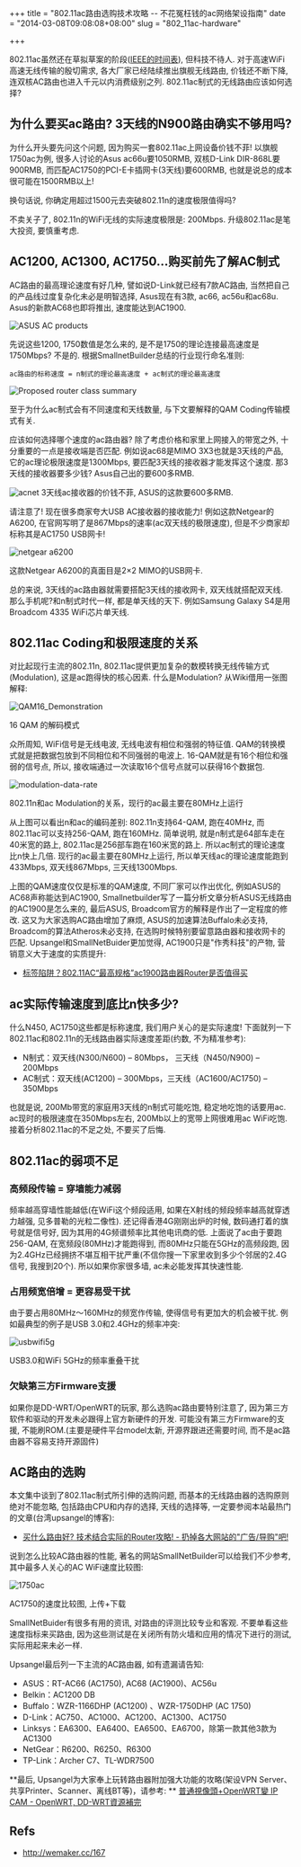 +++
title = "802.11ac路由选购技术攻略 -- 不花冤枉钱的ac网络架设指南"
date = "2014-03-08T09:08:08+08:00"
slug = "802_11ac-hardware"

+++

802.11ac虽然还在草拟草案的阶段([IEEE的时间表](http://grouper.ieee.org/groups/802/11/Reports/802.11_Timelines.htm)), 但科技不待人. 对于高速WiFi高速无线传输的殷切需求, 各大厂家已经陆续推出旗舰无线路由, 价钱还不断下降, 连双核AC路由也进入千元以内消费级别之列. 802.11ac制式的无线路由应该如何选择?

## 为什么要买ac路由? 3天线的N900路由确实不够用吗?
为什么开头要先问这个问题, 因为购买一套802.11ac上网设备价钱不菲! 以旗舰1750ac为例, 很多人讨论的Asus ac66u要1050RMB, 双核D-Link DIR-868L要900RMB, 而匹配AC1750的PCI-E卡插网卡(3天线)要600RMB, 也就是说总的成本很可能在1500RMB以上!

换句话说, 你确定用超过1500元去突破802.11n的速度极限值得吗?

不卖关子了, 802.11n的WiFi无线的实际速度极限是: 200Mbps. 升级802.11ac是笔大投资, 要慎重考虑.

## AC1200, AC1300, AC1750…购买前先了解AC制式

AC路由的最高理论速度有好几种, 譬如说D-Link就已经有7款AC路由, 当然把自己的产品线过度复杂化未必是明智选择, Asus现在有3款, ac66, ac56u和ac68u. Asus的新款AC68也即将推出, 速度能达到AC1900.

![ASUS AC products](http://akagi201.qiniudn.com/asus-rtac68u.png)

先说这些1200, 1750数值是怎么来的, 是不是1750的理论连接最高速度是1750Mbps? 不是的. 根据SmallnetBuilder总结的行业现行命名准则:

```
ac路由的标称速度 = n制式的理论最高速度 + ac制式的理论最高速度
```

![Proposed router class summary](http://akagi201.qiniudn.com/acrouter-speed.jpg)

至于为什么ac制式会有不同速度和天线数量, 与下文要解释的QAM Coding传输模式有关.

应该如何选择哪个速度的ac路由器? 除了​​考虑价格和家里上网接入的带宽之外, 十分重要的一点是接收端是否匹配. 例如说ac68是MIMO 3X3也就是3天线的产品, 它的ac理论极限速度是1300Mbps, 要匹配3天线的接收器才能发挥这个速度. 那3天线的接收器要多少钱? Asus自己出的要600多RMB.

![acnet](http://akagi201.qiniudn.com/acnet.jpg)
3天线ac接收器的价钱不菲, ASUS的这款要600多RMB.

请注意了! 现在很多商家夸大USB AC接收器的接收能力! 例如这款Netgear的A6200, 在官网写明了是867Mbps的速率(ac双天线的极限速度), 但是不少商家却标称其是AC1750 USB网卡!

![netgear a6200](http://akagi201.qiniudn.com/netgear-A6200.jpg)

这款Netgear A6200的真面目是2×2 MIMO的USB网卡.

总的来说, 3天线的ac路由器就需要搭配3天线的接收网卡, 双天线就搭配双天线. 那么手机呢?和n制式时代一样, 都是单天线的天下. 例如Samsung Galaxy S4是用Broadcom 4335 WiFi芯片单天线.

## 802.11ac Coding和极限速度的关系

对比起现行主流的802.11n, 802.11ac提供更加复杂的数模转换无线传输方式(Modulation), 这是ac跑得快的核心因素. 什么是Modulation? 从Wiki借用一张图解释:

![QAM16_Demonstration](http://akagi201.qiniudn.com/QAM16_Demonstration.gif)

16 QAM 的解码模式

众所周知, WiFi信号是无线电波, 无线电波有相位和强弱的特征值. QAM的转换模式就是把数据包放到不同相位和不同强弱的电波上. 16-QAM就是有16个相位和强弱的信号点, 所以, 接收端通过一次读取16个信号点就可以获得16个数据包.

![modulation-data-rate](http://akagi201.qiniudn.com/modulation-data-rate.jpg)

802.11n和ac Modulation的关系，现行的ac最主要在80MHz上运行

从上图可以看出n和ac的编码差别: 802.11n支持64-QAM, 跑在40MHz, 而802.11ac可以支持256-QAM, 跑在160MHz. 简单说明, 就是n制式是64部车走在40米宽的路上, 802.11ac是256部车跑在160米宽的路上. 所以ac制式的理论速度比n快上几倍. 现行的ac最主要在80MHz上运行, 所以单天线ac的理论速度能跑到433Mbps, 双天线867Mbps, 三天线1300Mbps.

上图的QAM速度仅仅是标准的QAM速度, 不同厂家可以作出优化, 例如ASUS的AC68声称能达到AC1900, Smallnetbuilder写了一篇分析文章分析ASUS无线路由的AC1900是怎么来的, 最后ASUS, Broadcom官方的解释是作出了一定程度的修改. 这又为大家选购AC路由增加了麻烦, ASUS的加速算法Buffalo未必支持, Broadcom的算法Atheros未必支持, 在选购时候特别要留意路由器和接收网卡的匹配. Upsangel和SmallNetBuider更加觉得, AC1900只是"作秀科技"的产物, 营销意义大于速度的实质提升:

* [标签陷阱？802.11AC“最高规格”ac1900路由器Router是否值得买](http://upsangel.com/router-2/ac1900-performance-and-price-trap/)

## ac实际传输速度到底比n快多少?

什么N450, AC1750这些都是标称速度, 我们用户关心的是实际速度! 下面就列一下802.11ac和802.11n的无线路由器实际速度差距(约数, 不为精准参考):

* N制式：双天线(N300/N600) – 80Mbps， 三天线（N450/N900) – 200Mbps
* AC制式：双天线(AC1200) – 300Mbps，三天线（AC1600/AC1750) – 350Mbps

也就是说, 200Mb带宽的家庭用3天线的n制式可能吃饱, 稳定地吃饱的话要用ac. ac现时的极限速度在350Mbps左右, 200Mb以上的宽带上网很难用ac WiFi吃饱. 接着分析802.11ac的不足之处, 不要买了后悔.

## 802.11ac的弱项不足

### 高频段传输 = 穿墙能力减弱

频率越高穿墙性能越低(在WiFi这个频段适用, 如果在X射线的频段频率越高就穿透力越强, 见多普勒的光粒二像性). 还记得香港4G刚刚出炉的时候, 数码通打着的旗号就是信号好, 因为其用的4G频谱频率比其他电讯商的低. 上面说了ac由于要跑256-QAM, 在宽频段(80MHz)才能跑得到, 而80MHz只能在5GHz的高频段跑, 因为2.4GHz已经拥挤不堪互相干扰严重(不信你搜一下家里收到多少个邻居的2.4G信号, 我搜到20个). 所以如果你家很多墙, ac未必能发挥其快速性能.

### 占用频宽倍增 = 更容易受干扰

由于要占用80MHz～160MHz的频宽作传输, 使得信号有更加大的机会被干扰. 例如最典型的例子是USB 3.0和2.4GHz的频率冲突:

![usbwifi5g](http://akagi201.qiniudn.com/usbwifi5g.jpg)

USB3.0和WiFi 5GHz的频率重叠干扰

### 欠缺第三方Firmware支援

如果你是DD-WRT/OpenWRT的玩家, 那么选购ac路由要特别注意了, 因为第三方软件和驱动的开发未必跟得上官方新硬件的开发. 可能没有第三方Firmware的支援, 不能刷ROM.(主要是硬件平台model太新, 开源界跟进还需要时间, 而不是ac路由器不容易支持开源固件)

## AC路由的选购

本文集中谈到了802.11ac制式所引伸的选购问题, 而基本的无线路由器的选购原则绝对不能忽略, 包括路由CPU和内存的选择, 天线的选择等, 一定要参阅本站最热门的文章(台湾upsangel的博客):

* [ 买什么路由好? 技术结合实际的Router攻略! - 扔掉各大网站的"广告/导购"吧!](http://upsangel.com/dd-wrt/router-technical-buying-guide/)

说到怎么比较AC路由器的性能, 著名的网站SmallNetBuilder可以给我们不少参考, 其中最多人关心的AC WiFi速度比较图:

![1750ac](http://akagi201.qiniudn.com/1750ac.jpg)

AC1750的速度比较图, 上传+下载

SmallNetBuider有很多有用的资讯, 对路由的评测比较专业和客观. 不要单看这些速度指标来买路由, 因为这些测试是在关闭所有防火墙和应用的情况下进行的测试, 实际用起来未必一样.

Upsangel最后列一下主流的AC路由器, 如有遗漏请告知:

* ASUS：RT-AC66 (AC1750), AC68 (AC1900)、AC56u
* Belkin：AC1200 DB
* Buffalo：WZR-1166DHP (AC1200) 、WZR-1750DHP (AC 1750)
* D-Link：AC750、AC1000、AC1200、AC1300、AC1750
* Linksys：EA6300、EA6400、EA6500、EA6700，除第一款其他3款为AC1300
* NetGear：R6200、R6250、R6300
* TP-Link：Archer C7、TL-WDR7500

**最后, Upsangel为大家奉上玩转路由器附加强大功能的攻略(架设VPN Server、共享Printer、Scanner、离线BT等)，请参考: **
[普通視像頭+OpenWRT變 IP CAM - OpenWRT, DD-WRT資源補完](http://www.hkepc.com/forum/viewthread.php?tid=2025967&extra=page%3D1)

## Refs
* <http://wemaker.cc/167>